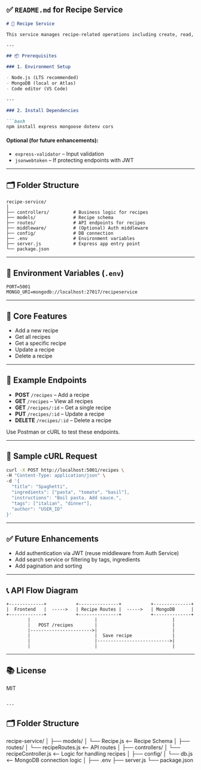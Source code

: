 
## ✅ `README.md` for Recipe Service

````markdown
# 🥗 Recipe Service

This service manages recipe-related operations including create, read, update, and delete (CRUD) functionality. It works alongside the Auth Service to associate recipes with users.

---

## 📦 Prerequisites

### 1. Environment Setup

- Node.js (LTS recommended)
- MongoDB (local or Atlas)
- Code editor (VS Code)

---

### 2. Install Dependencies

```bash
npm install express mongoose dotenv cors
````

#### Optional (for future enhancements):

* `express-validator` – Input validation
* `jsonwebtoken` – If protecting endpoints with JWT

---

## 🗂️ Folder Structure

```
recipe-service/
│
├── controllers/         # Business logic for recipes
├── models/              # Recipe schema
├── routes/              # API endpoints for recipes
├── middleware/          # (Optional) Auth middleware
├── config/              # DB connection
├── .env                 # Environment variables
├── server.js            # Express app entry point
└── package.json
```

---

## 🔐 Environment Variables (`.env`)

```env
PORT=5001
MONGO_URI=mongodb://localhost:27017/recipeservice
```

---

## 📌 Core Features

* Add a new recipe
* Get all recipes
* Get a specific recipe
* Update a recipe
* Delete a recipe

---

## 🧪 Example Endpoints

* **POST** `/recipes` – Add a recipe
* **GET** `/recipes` – View all recipes
* **GET** `/recipes/:id` – Get a single recipe
* **PUT** `/recipes/:id` – Update a recipe
* **DELETE** `/recipes/:id` – Delete a recipe

Use Postman or cURL to test these endpoints.

---

## 🔄 Sample cURL Request

```bash
curl -X POST http://localhost:5001/recipes \
-H "Content-Type: application/json" \
-d '{
  "title": "Spaghetti",
  "ingredients": ["pasta", "tomato", "basil"],
  "instructions": "Boil pasta. Add sauce.",
  "tags": ["italian", "dinner"],
  "author": "USER_ID"
}'
```

---

## ✅ Future Enhancements

* Add authentication via JWT (reuse middleware from Auth Service)
* Add search service or filtering by tags, ingredients
* Add pagination and sorting

---

## 📞 API Flow Diagram

```
+-------------+           +---------------+           +--------------+
|  Frontend   |  ----->   | Recipe Routes |  ----->   | MongoDB      |
+-------------+           +---------------+           +--------------+
        |                        |                            |
        |   POST /recipes        |                            |
        |----------------------->|                            |
        |                        |  Save recipe               |
        |                        |--------------------------->|
        |                        |                            |
```

---

## 📚 License

MIT

```

---

```

## 🗂️ Folder Structure

recipe-service/
│
├── models/
│   └── Recipe.js          <-- Recipe Schema
│
├── routes/
│   └── recipeRoutes.js    <-- API routes
│
├── controllers/
│   └── recipeController.js  <-- Logic for handling recipes
│
├── config/
│   └── db.js              <-- MongoDB connection logic
│
├── .env
├── server.js
└── package.json
